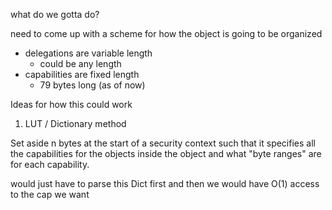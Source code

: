 what do we gotta do?

need to come up with a scheme for how the object is going to be organized
- delegations are variable length
  - could be any length
- capabilities are fixed length
  - 79 bytes long (as of now)

Ideas for how this could work

1. LUT / Dictionary method

Set aside n bytes at the start of a security context such that
it specifies all the capabilities for the objects inside the object
and what "byte ranges" are for each capability.

would just have to parse this Dict first and then we would have O(1) access to the cap we want
